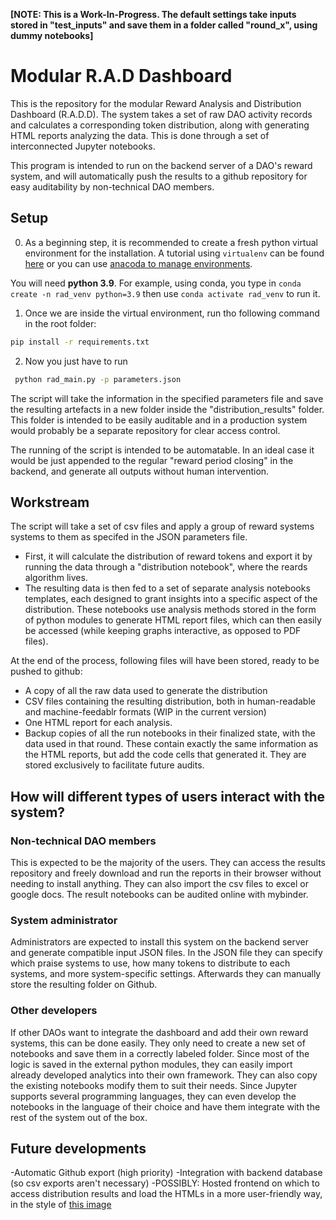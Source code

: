 **[NOTE: This is a Work-In-Progress. The default settings take inputs stored in "test_inputs" and save them in a folder called "round_x", using dummy notebooks]**
# Modular R.A.D Dashboard

This is the repository for the modular Reward Analysis and Distribution Dashboard (R.A.D.D). The system takes a set of raw  DAO activity records and calculates a corresponding token distribution, along with generating HTML reports analyzing the data. This is done through a set of interconnected Jupyter notebooks.

This program is intended to run on the backend server of a DAO's reward system, and will automatically push the results to a github repository for easy auditability by non-technical DAO members.

## Setup
 
0.  As a beginning step, it is recommended to create a fresh python virtual environment for the installation. A tutorial using ``virtualenv`` can be found [here](https://www.tutorialspoint.com/python-virtual-environment) or you can use [anacoda to manage environments](https://conda.io/projects/conda/en/latest/user-guide/tasks/manage-environments.html#creating-an-environment-with-commands). 

You will need **python 3.9**. For example, using conda, you type in ``conda create -n rad_venv python=3.9`` then use ``conda activate rad_venv`` to run it.

1. Once we are inside the virtual environment, run tho following command in the root folder:   

```bash
pip install -r requirements.txt
```
2. Now you just have to run 
```bash 
 python rad_main.py -p parameters.json
```

The script will take the information in the specified parameters file and save the resulting artefacts in a new folder inside the "distribution_results" folder. This folder is intended to be easily auditable and in a production system would probably be a separate repository for clear access control.

The running of the script is intended to be automatable. In an ideal case it would be just appended to the regular "reward period closing" in the backend, and generate all outputs without human intervention.

## Workstream
The script will take a set of csv files and apply a group of reward systems systems to them as specifed in the JSON parameters file. 
- First, it will calculate the distribution of reward tokens and export it  by running the data through a "distribution notebook", where the reards algorithm lives.
- The resulting data is then fed to a set of separate analysis notebooks templates, each designed to grant insights into a specific aspect of the distribution. These notebooks use analysis methods stored in the form of python modules to generate HTML report files, which can then easily be accessed (while keeping graphs interactive, as opposed to PDF files).  

At the end of the process, following files will have been stored, ready to be pushed to github:
- A copy of all the raw data used to generate the distribution
- CSV files containing the resulting distribution, both in human-readable and machine-feedablr formats (WIP in the current version)
- One HTML report for each analysis.
- Backup copies of all the run notebooks in their finalized state, with the data used in that round. These contain exactly the same information as the HTML reports, but add the code cells that generated it. They are stored exclusively to facilitate future audits. 

## How will different types of users interact with the system?

### Non-technical DAO members
This is expected to be the majority of the users. They can access the results repository and freely download and run the reports in their browser without needing to install anything. They can also import the csv files to excel or google docs. The result notebooks can be audited online with mybinder.

### System administrator
Administrators are expected to install this system on the backend server and generate compatible input JSON files.  In the JSON file they can specify which praise systems to use, how many tokens to distribute to each systems, and more system-specific settings. Afterwards they can manually store the resulting folder on Github.

### Other developers 
If other DAOs want to integrate the dashboard and add their own reward systems, this can be done easily. They only need to create a new set of notebooks and save them in a correctly labeled folder. Since most of the logic is saved in the external python modules, they can easily import already developed analytics into their own framework. They can also copy the existing notebooks modify them to suit their needs. Since Jupyter supports several programming languages, they can even develop the notebooks in the language of their choice and have them integrate with the rest of the system out of the box. 

## Future developments
-Automatic Github export (high priority)
-Integration with backend database (so csv exports aren't necessary)
-POSSIBLY: Hosted frontend on which to access distribution results and load the HTMLs in a more user-friendly way, in the style of [this image](https://images.zenhubusercontent.com/5fdba670baa205320c5a291e/0e7b21b2-a8ec-40e4-9a31-07f6d64eb4bb)
